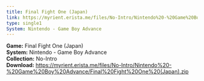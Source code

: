 ```yaml
---
title: Final Fight One (Japan)
link: https://myrient.erista.me/files/No-Intro/Nintendo%20-%20Game%20Boy%20Advance/Final%20Fight%20One%20(Japan).zip
type: single1
System: Nintendo - Game Boy Advance
---
```

<b>Game:</b> Final Fight One (Japan)<br>
<b>System:</b> Nintendo - Game Boy Advance<br>
<b>Collection:</b> No-Intro<br>
<b>Download:</b> https://myrient.erista.me/files/No-Intro/Nintendo%20-%20Game%20Boy%20Advance/Final%20Fight%20One%20(Japan).zip